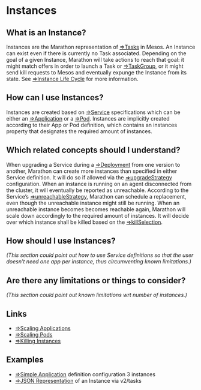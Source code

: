 # Instances

## What is an Instance?
Instances are the Marathon representation of [⇒Tasks](tasks.md) in Mesos. An Instance can exist even if there is currently no Task associated. Depending on the goal of a given Instance, Marathon will take actions to reach that goal: it might match offers in order to launch a Task or [⇒TaskGroup](task-groups.md), or it might send kill requests to Mesos and eventually expunge the Instance from its state. See [⇒Instance Life Cycle](instance-lifecycle.md) for more information.

## How can I use Instances?
Instances are created based on [⇒Service](services.md) specifications which can be either an [⇒Application](applications.md) or a [⇒Pod](pods.md). Instances are implicitly created according to their App or Pod definition, which contains an instances property that designates the required amount of instances.

## Which related concepts should I understand?
When upgrading a Service during a [⇒Deployment](deployments.md) from one version to another, Marathon can create more instances than specified in either Service definition. It will do so if allowed via the [⇒upgradeStrategy](upgrade-strategy.md) configuration.
When an instance is running on an agent disconnected from the cluster, it will eventually be reported as unreachable. According to the Service’s [⇒unreachableStrategy](unreachable-strategy.md), Marathon can schedule a replacement, even though the unreachable instance might still be running. When an unreachable instance becomes becomes reachable again, Marathon will scale down accordingly to the required amount of instances. It will decide over which instance shall be killed based on the [⇒killSelection](kill-selection.md).

## How should I use Instances?
_(This section could point out how to use Service definitions so that the user doesn’t need one app per instance, thus circumventing known limitations.)_

## Are there any limitations or things to consider?
_(This section could point out known limitations wrt number of instances.)_

## Links
* [⇒Scaling Applications](../tutorials/apps-scaling.md)
* [⇒Scaling Pods](../tutorials/pods-scaling.md)
* [⇒Killing Instances](../tutorials/instance-operations.md#delete-instances)

## Examples
* [⇒Simple Application](examples/app-simple.json) definition configuration 3 instances
* [⇒JSON Representation](examples/app-representation.json) of an Instance via v2/tasks
